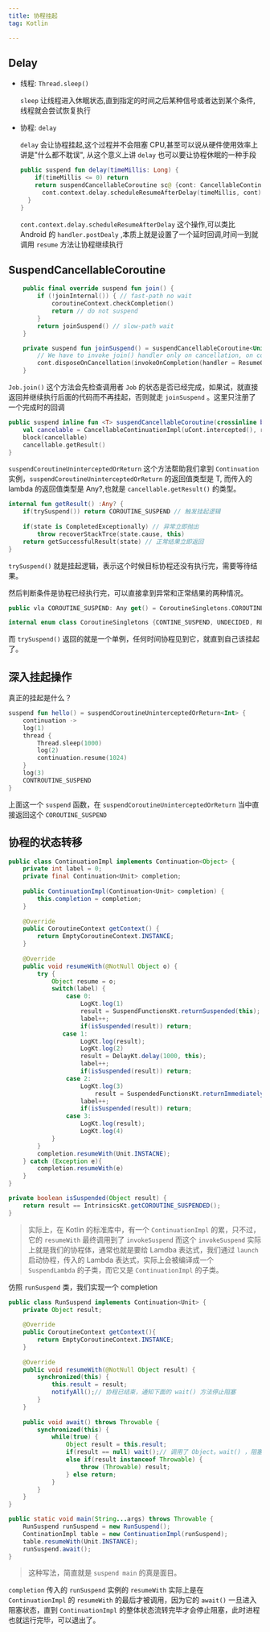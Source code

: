 ```yaml
---
title: 协程挂起
tag: Kotlin

---
```




## Delay

* 线程: `Thread.sleep()`

  `sleep` 让线程进入休眠状态,直到指定的时间之后某种信号或者达到某个条件,线程就会尝试恢复执行

* 协程: `delay` 

  `delay` 会让协程挂起,这个过程并不会阻塞 CPU,甚至可以说从硬件使用效率上讲是"什么都不耽误", 从这个意义上讲 `delay` 也可以要让协程休眠的一种手段

  ```kotlin
  public suspend fun delay(timeMillis: Long) {
      if(timeMillis <= 0) return
      return suspendCancellableCoroutine sc@ {cont: CancellableContinuation<Unit> -> 
      	cont.context.delay.scheduleResumeAfterDelay(timeMillis, cont)
  	}
  }
  ```

   `cont.context.delay.scheduleResumeAfterDelay` 这个操作,可以类比 Android 的 `handler.postDealy` ,本质上就是设置了一个延时回调,时间一到就调用 `resume` 方法让协程继续执行

  

  



## SuspendCancellableCoroutine

```kotlin
    public final override suspend fun join() {
        if (!joinInternal()) { // fast-path no wait
            coroutineContext.checkCompletion()
            return // do not suspend
        }
        return joinSuspend() // slow-path wait
    }

    private suspend fun joinSuspend() = suspendCancellableCoroutine<Unit> { cont ->
        // We have to invoke join() handler only on cancellation, on completion we will be resumed regularly without handlers
        cont.disposeOnCancellation(invokeOnCompletion(handler = ResumeOnCompletion(this, cont).asHandler))
    }
```

`Job.join()` 这个方法会先检查调用者 `Job` 的状态是否已经完成，如果试，就直接返回并继续执行后面的代码而不再挂起，否则就走 `joinSuspend` 。这里只注册了一个完成时的回调



```kotlin
public suspend inline fun <T> suspendCancellableCoroutine(crossinline block: (CancellableContinuation<T>)-> Unit):T = suspendCoroutineUninterceptedOrReturn{ uCont->
    val cancelable = CancellableContinuationImpl(uCont.intercepted(), resumeMode = MODE_CANCELLABLE)
    block(cancellable)
    cancellable.getResult()
}
```

`suspendCoroutineUninterceptedOrReturn` 这个方法帮助我们拿到 `Continuation` 实例，`suspendCoroutineUninterceptedOrReturn` 的返回值类型是 T, 而传入的 lambda  的返回值类型是 Any?,也就是 `cancellable.getResult()` 的类型。

```kotlin
internal fun getResult() :Any? {
    if(trySuspend()) return COROUTINE_SUSPEND // 触发挂起逻辑
    
    if(state is CompletedExceptionally) // 异常立即抛出
    	throw recoverStackTrce(state.cause, this)
    return getSuccessfulResult(state) // 正常结果立即返回
}
```

`trySuspend()` 就是挂起逻辑，表示这个时候目标协程还没有执行完，需要等待结果。

然后判断条件是协程已经执行完，可以直接拿到异常和正常结果的两种情况。

```kotlin
public vla COROUTINE_SUSPEND: Any get() = CoroutineSingletons.COROUTINE_SUSPEND

internal enum class CoroutineSingletons {CONTINE_SUSPEND, UNDECIDED, RESUMED}
```

而 `trySuspend()` 返回的就是一个单例，任何时间协程见到它，就直到自己该挂起了。

## 深入挂起操作

真正的挂起是什么？

```kotlin
suspend fun hello() = suspendCoroutineUninterceptedOrReturn<Int> {
    continuation ->
    log(1)
    thread {
        Thread.sleep(1000)
        log(2)
        continuation.resume(1024)
    }
    log(3)
    CONTROUTINE_SUSPEND
}
```

上面这一个 `suspend` 函数，在 `suspendCoroutineUninterceptedOrReturn` 当中直接返回这个 `COROUTINE_SUSPEND`

## 协程的状态转移

```java
public class ContinuationImpl implements Continuation<Object> {
    private int label = 0;
    private final Continuation<Unit> completion;
    
    public ContinuationImpl(Continuation<Unit> completion) {
        this.completion = completion;
    }
    
    @Override
    public CoroutineContext getContext() {
        return EmptyCoroutineContext.INSTANCE;
    }
    
    @Override
    public void resumeWith(@NotNull Object o) {
        try {
            Object resume = o;
            switch(label) {
                case 0: 
                    LogKt.log(1)
                    result = SuspendFunctionsKt.returnSuspended(this);
                    label++;
                    if(isSuspended(result)) return;
			   case 1:
                    LogKt.log(result);
                    LogKt.log(2)
                    result = DelayKt.delay(1000, this);
                    label++;
                    if(isSuspended(result)) return;
                case 2:
                    LogKt.log(3)
                        result = SuspendedFunctionsKt.returnImmediately(this);
                    label++;
                    if(isSuspended(result)) return;
                case 3:
                    LogKt.log(result);
                    LogKt.log(4)
            }
        }
        completion.resumeWith(Unit.INSTACNE);
    } catch (Exception e){
        completion.resumeWith(e)
    }
}

private boolean isSuspended(Object result) {
    return result == IntrinsicsKt.getCOROUTINE_SUSPENDED();
}
```

> 实际上，在 Kotlin 的标准库中，有一个 `ContinuationImpl` 的累，只不过，它的 `resumeWith` 最终调用到了 `invokeSuspend` 而这个 `invokeSuspend` 实际上就是我们的协程体，通常也就是要给 Lamdba 表达式，我们通过 `launch` 启动协程，传入的 Lambda 表达式，实际上会被编译成一个 `SuspendLambda`  的子类，而它又是 `ContinuationImpl` 的子类。

仿照 `runSuspend` 类，我们实现一个 completion 

```java
public class RunSuspend implements Continuation<Unit> {
    private Object result;
    
    @Override
    public CoroutineContext getContext(){
        return EmptyCoroutineContext.INSTANCE;
    }
    
    @Override
    public void resumeWith(@NotNull Object result) {
        synchronized(this) {
            this.result = result;
            notifyAll();// 协程已结束，通知下面的 wait() 方法停止阻塞
        }
    }
    
    public void await() throws Throwable {
        synchronized(this) {
            while(true) {
                Object result = this.result;
                if(result == null) wait();// 调用了 Object。wait() ，阻塞当前线程，在 notify 或者 notifyAll 调用时返回
                else if(result instanceof Throwable) {
                    throw (Throwable) result;
                } else return;
            }
        }
    }
}
```

```java
public static void main(String...args) throws Throwable {
    RunSuspend runSuspend = new RunSuspend();
    ContinationImpl table = new ContinuationImpl(runSuspend);
    table.resumeWith(Unit.INSTANCE);
    runSuspend.await();
}
```

> 这种写法，简直就是 `suspend main` 的真是面目。

`completion` 传入的 `runSuspend` 实例的 `resumeWith` 实际上是在 `ContinuationImpl` 的 `resumeWith` 的最后才被调用，因为它的 `await()` 一旦进入阻塞状态，直到 `ContinuationImpl` 的整体状态流转完毕才会停止阻塞，此时进程也就运行完毕，可以退出了。